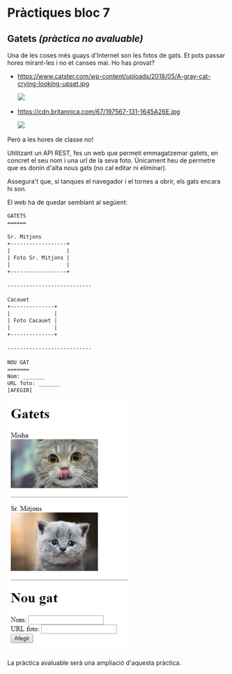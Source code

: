 Pràctiques bloc 7
===================

Gatets _(pràctica no avaluable)_
---------------------

Una de les coses més guays d'Internet son les fotos de gats. Et pots passar hores mirant-les i no et canses mai. Ho has provat?
- https://www.catster.com/wp-content/uploads/2018/05/A-gray-cat-crying-looking-upset.jpg

   ![](https://www.catster.com/wp-content/uploads/2018/05/A-gray-cat-crying-looking-upset.jpg)
- https://cdn.britannica.com/67/197567-131-1645A26E.jpg

   ![](https://cdn.britannica.com/67/197567-131-1645A26E.jpg)

Però a les hores de classe no!

Utilitzant un API REST, fes un web que permeti emmagatzemar gatets, en concret el seu nom i una url de la seva foto. Únicament heu de permetre que es donin d'alta nous gats (no cal editar ni eliminar).

Assegura't que, si tanques el navegador i el tornes a obrir, els gats encara hi son.

El web ha de quedar semblant al següent:

```
GATETS
======

Sr. Mitjons
+------------------+
|                  |
| Foto Sr. Mitjons |
|                  |
+------------------+

---------------------------

Cacauet
+--------------+
|              |
| Foto Cacauet |
|              |
+--------------+

---------------------------

NOU GAT
=======
Nom: _______
URL foto: _______
[AFEGIR]
```

![Captura d'exemple](Practiques7.png)

La pràctica avaluable serà una ampliació d'aquesta pràctica.